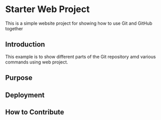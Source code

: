 # Starter Web Project
This is a simple website project for showing how to use Git and GitHub together
## Introduction
This example is to show different parts of the Git repository amd various commands using web project.
## Purpose

## Deployment

## How to Contribute